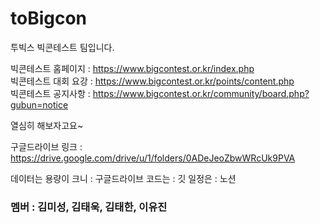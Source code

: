 # toBigcon
투빅스 빅콘테스트 팀입니다.  


빅콘테스트 홈페이지 : https://www.bigcontest.or.kr/index.php  
빅콘테스트 대회 요강 : https://www.bigcontest.or.kr/points/content.php  
빅콘테스트 공지사항 : https://www.bigcontest.or.kr/community/board.php?gubun=notice  

열심히 해보자고요~

구글드라이브 링크 : https://drive.google.com/drive/u/1/folders/0ADeJeoZbwWRcUk9PVA

데이터는 용량이 크니 : 구글드라이브
코드는 : 깃
일정은 : 노션 

### 멤버 : 김미성, 김태욱, 김태한, 이유진
